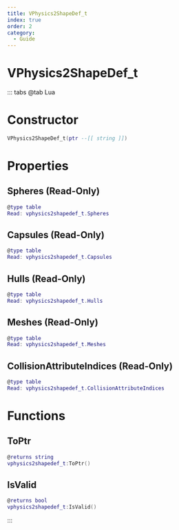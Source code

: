 ```yaml
---
title: VPhysics2ShapeDef_t
index: true
order: 2
category:
  - Guide
---
```


# VPhysics2ShapeDef_t

::: tabs
@tab Lua
# Constructor
```lua
VPhysics2ShapeDef_t(ptr --[[ string ]])
```
# Properties
## Spheres (Read-Only)
```lua
@type table
Read: vphysics2shapedef_t.Spheres
```
## Capsules (Read-Only)
```lua
@type table
Read: vphysics2shapedef_t.Capsules
```
## Hulls (Read-Only)
```lua
@type table
Read: vphysics2shapedef_t.Hulls
```
## Meshes (Read-Only)
```lua
@type table
Read: vphysics2shapedef_t.Meshes
```
## CollisionAttributeIndices (Read-Only)
```lua
@type table
Read: vphysics2shapedef_t.CollisionAttributeIndices
```
# Functions
## ToPtr
```lua
@returns string
vphysics2shapedef_t:ToPtr()
```
## IsValid
```lua
@returns bool
vphysics2shapedef_t:IsValid()
```

:::